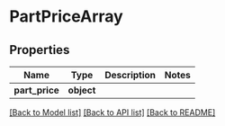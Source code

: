 # PartPriceArray

## Properties
Name | Type | Description | Notes
------------ | ------------- | ------------- | -------------
**part_price** | **object** |  | 

[[Back to Model list]](../README.md#documentation-for-models) [[Back to API list]](../README.md#documentation-for-api-endpoints) [[Back to README]](../README.md)

